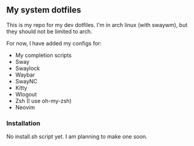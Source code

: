 ## My system dotfiles

This is my repo for my dev dotfiles. I'm in arch linux (with swaywm), but they should not be limited to arch.

For now, I have added my configs for:

- My completion scripts
- Sway
- Swaylock
- Waybar
- SwayNC
- Kitty
- Wlogout
- Zsh (I use oh-my-zsh)
- Neovim

### Installation

No install.sh script yet. I am planning to make one soon.
